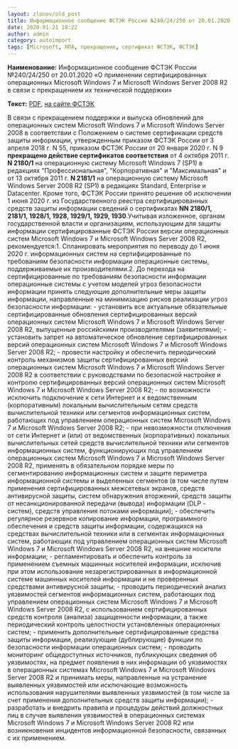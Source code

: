 ```yaml
---
layout: zlonov/old_post
title: Информационное сообщение ФСТЭК России №240/24/250 от 20.01.2020 «О применении сертифицированных операционных Microsoft Windows 7 и Microsoft Windows Server 2008 R2 в связи с прекращением их технической поддержки»
date: 2020-01-21 18:22
author: admin
category: autoimport
tags: [Microsoft, НПА, прекращение, сертификат ФСТЭК, ФСТЭК]
---
```


<strong>Наименование:</strong> Информационное сообщение ФСТЭК России №240/24/250 от 20.01.2020 «О применении сертифицированных операционных Microsoft Windows 7 и Microsoft Windows Server 2008 R2 в связи с прекращением их технической поддержки»



<strong>Текст:</strong> <a href="https://fstec.ru/component/attachments/download/2607">PDF</a>, <a href="https://fstec.ru/normotvorcheskaya/informatsionnye-i-analiticheskie-materialy/2016-informatsionnoe-soobshchenie-fstek-rossii-ot-20-yanvarya-2020-g-n-240-24-250">на сайте ФСТЭК</a>



В связи с прекращением поддержки и выпуска обновлений для операционных систем Microsoft Windows 7 и Microsoft Windows Server 2008 в соответствии с Положением о системе сертификации средств защиты информации, утвержденным приказом ФСТЭК России от 3 апреля 2018 г. N 55, приказом ФСТЭК России от 20 января 2020 г. N 9 <strong>прекращено действие сертификатов соответствия</strong> от 4 октября 2011 г. <strong>N 2180/1</strong> на операционную систему Microsoft Windows 7 (SP1) в редакциях "Профессиональная", "Корпоративная" и "Максимальная" и от 13 октября 2011 г. <strong>N 2181/1</strong> на операционную систему Microsoft Windows Server 2008 R2 (SP1) в редакциях Standard, Enterprise и Datacenter. Кроме того, ФСТЭК России принято решение об исключении 1 июня 2020 г. из Государственного реестра сертифицированных средств защиты информации сведений о сертификатах <strong>NN 2180/1, 2181/1, 1928/1, 1928, 1929/1, 1929, 1930</strong>.Учитывая изложенное, органам государственной власти и организациям, использующим для защиты информации сертифицированные ФСТЭК России версии операционных систем Microsoft Windows 7 и Microsoft Windows Server 2008 R2, рекомендуется:1. Спланировать мероприятия по переводу до 1 июня 2020 г. информационных систем на сертифицированные по требованиям безопасности информации операционные системы, поддерживаемые их производителями.2. До перехода на сертифицированные по требованиям безопасности информации операционные системы с учетом моделей угроз безопасности информации принять следующие дополнительные меры защиты информации, направленные на минимизацию рисков реализации угроз безопасности информации: - установить все актуальные обязательные сертифицированные обновления сертифицированных версий операционных систем Microsoft Windows 7 и Microsoft Windows Server 2008 R2, выпущенные российскими производителями (заявителями); - установить запрет на автоматическое обновление сертифицированных версий операционных систем Microsoft Windows 7 и Microsoft Windows Server 2008 R2; - провести настройку и обеспечить периодический контроль механизмов защиты сертифицированных версий операционных систем Microsoft Windows 7 и Microsoft Windows Server 2008 R2 в соответствии с руководствами по безопасной настройке и контролю сертифицированных версий операционных систем Microsoft Windows 7 и Microsoft Windows Server 2008 R2; - по возможности исключить подключение к сети Интернет и к ведомственным (корпоративным) локальным вычислительным сетям средств вычислительной техники или сегментов информационных систем, работающих под управлением операционных систем Microsoft Windows 7 и Microsoft Windows Server 2008 R2; - при невозможности отключения от сети Интернет и (или) от ведомственных (корпоративных) локальных вычислительных сетей средств вычислительной техники или сегментов информационных систем, функционирующих под управлением операционных систем Microsoft Windows 7 и Microsoft Windows Server 2008 R2, применять в обязательном порядке меры по сегментированию информационных систем и защите периметра информационной системы и выделенных сегментов (в том числе путем применения сертифицированных межсетевых экранов, средств антивирусной защиты, систем обнаружения вторжений, средств защиты от несанкционированной передачи (вывода) информации (DLP - систем), средств управления потоками информации); - обеспечить регулярное резервное копирование информации, программного обеспечения и средств защиты информации, содержащихся на средствах вычислительной техники или в сегментах информационных систем, работающих под управлением операционных систем Microsoft Windows 7 и Microsoft Windows Server 2008 R2, на внешние носители информации; - регламентировать и обеспечить контроль за применением съемных машинных носителей информации, исключив при этом использование незарегистрированных в информационной системе машинных носителей информации и не проверенных средствами антивирусной защиты; - проводить периодический анализ уязвимостей сегментов информационных систем, работающих под управлением операционных систем Microsoft Windows 7 и Microsoft Windows Server 2008 R2, с использованием сертифицированных средств контроля (анализа) защищенности информации, а также периодический контроль целостности установленных операционных систем; - применить дополнительные сертифицированные средства защиты информации, реализующие (дублирующие) функции по безопасности информации операционных систем; - проводить мониторинг общедоступных источников, публикующих сведения об уязвимостях, на предмет появления в них информации об уязвимостях в операционных системах Microsoft Windows 7 и Microsoft Windows Server 2008 R2 и принимать меры, направленные на устранение выявленных уязвимостей или исключающие возможность использования нарушителями выявленных уязвимостей (в том числе за счет применения дополнительных средств защиты информации); - разработать и внедрить правила и процедуры действий должностных лиц в случае выявления уязвимостей в операционных системах Microsoft Windows 7 и Microsoft Windows Server 2008 R2 или возникновения инцидентов информационной безопасности, связанных с их применением.

